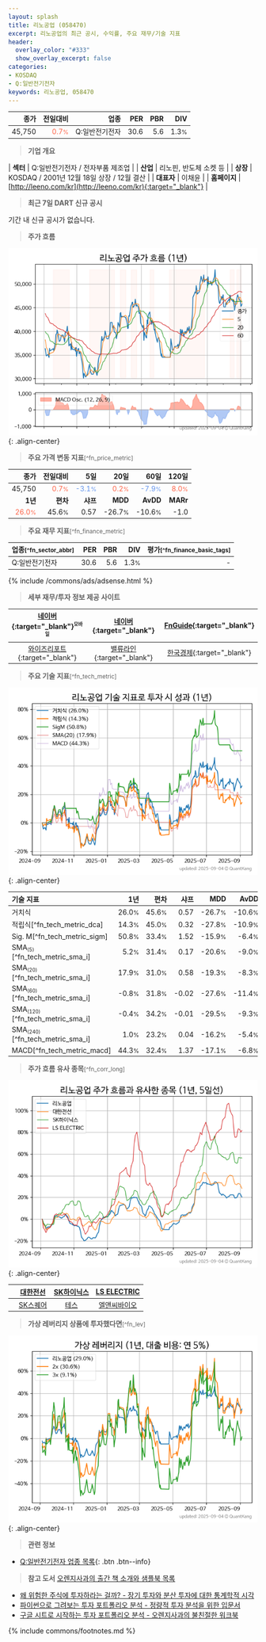 ```yaml
---
layout: splash
title: 리노공업 (058470)
excerpt: 리노공업의 최근 공시, 수익률, 주요 재무/기술 지표
header:
  overlay_color: "#333"
  show_overlay_excerpt: false
categories:
- KOSDAQ
- Q:일반전기전자
keywords: 리노공업, 058470
---
```


| **종가** | **전일대비** | **업종** | **PER** | **PBR** | **DIV** |
| -------: | -----------: | -------: | ------: | ------: | ------: |
| 45,750 | <span style="color: tomato">0.7<small>%</small></span> | Q:일반전기전자 | 30.6 | 5.6 | 1.3<small>%</small> |

<!-- more -->


> **기업 개요**<a id="company"></a>

| <span style="white-space:nowrap;">**섹터**</span> | Q:일반전기전자 / 전자부품 제조업 |
| <span style="white-space:nowrap;">**산업**</span> | 리노핀, 반도체 소켓 등 |
| <span style="white-space:nowrap;">**상장**</span> | KOSDAQ / 2001년 12월 18일 상장 / 12월 결산 |
| <span style="white-space:nowrap;">**대표자**</span> | 이채윤 |
| <span style="white-space:nowrap;">**홈페이지**</span> | [http://leeno.com/kr](http://leeno.com/kr){:target="_blank"} |


> **최근 7일 DART 신규 공시**<a id="dart"></a>

기간 내 신규 공시가 없습니다.


> **주가 흐름**<a id="price"></a>

![058470](/stock/images/058470.png){: .align-center}


> **주요 가격 변동 지표**<small>[^fn_price_metric]</small>

| **종가** | **전일대비** | **5일** | **20일** | **60일** | **120일** |
| -------: | -----------: | ------: | -------: | -------: | --------: |
| 45,750 | <span style="color: tomato">0.7<small>%</small></span> | <span style="color: cornflowerblue">-3.1<small>%</small></span> | <span style="color: tomato">0.2<small>%</small></span> | <span style="color: cornflowerblue">-7.9<small>%</small></span> | <span style="color: tomato">8.0<small>%</small></span> |
| **1년** | **편차** | **샤프** | **MDD** | **AvDD** | **MARr** |
| <span style="color: tomato">26.0<small>%</small></span> | 45.6<small>%</small> | 0.57 | -26.7<small>%</small> | -10.6<small>%</small> | -1.0 |


> **주요 재무 지표**<small>[^fn_finance_metric]</small>

| **업종**<small>[^fn_sector_abbr]</small> | **PER** | **PBR** | **DIV** | **평가**<small>[^fn_finance_basic_tags]</small> |
| :--------------------------------------- | ------: | ------: | ------: | ----------------------------------------------: |
| Q:일반전기전자 | 30.6 | 5.6 | 1.3<small>%</small> | - |



{% include /commons/ads/adsense.html %}

> **세부 재무/투자 정보 제공 사이트**

| [네이버](https://m.stock.naver.com/domestic/stock/058470/finance/summary){:target="_blank"}<sup><small>모바일</small></sup> | [네이버](https://finance.naver.com/item/coinfo.naver?code=058470){:target="_blank"} | [FnGuide](https://comp.fnguide.com/SVO2/ASP/SVD_Invest.asp?gicode=A058470&MenuYn=Y){:target="_blank"} |
| :---: | :---: | :---: |
| [와이즈리포트](https://comp.wisereport.co.kr/company/c1040001.aspx?cmp_cd=058470){:target="_blank"} | [밸류라인](https://www.valueline.co.kr/finance/summary/058470){:target="_blank"} | [한국경제](https://markets.hankyung.com/stock/058470/financial-summary){:target="_blank"} |


> **주요 기술 지표**<small>[^fn_tech_metric]</small>


![058470](/stock/images/058470_tech.png){: .align-center}

| **기술 지표** | **1년** | **편차** | **샤프** | **MDD** | **AvDD** |
| :------------ | ------: | -----------: | -------: | ------: | -------: |
| 거치식 | 26.0<small>%</small> | 45.6<small>%</small> | 0.57 | -26.7<small>%</small> | -10.6<small>%</small> |
| 적립식[^fn_tech_metric_dca] | 14.3<small>%</small> | 45.0<small>%</small> | 0.32 | -27.8<small>%</small> | -10.9<small>%</small> |
| Sig. M[^fn_tech_metric_sigm] | 50.8<small>%</small> | 33.4<small>%</small> | 1.52 | -15.9<small>%</small> | -6.4<small>%</small> |
| SMA<small><sub>(5)</sub></small>[^fn_tech_metric_sma_i] | 5.2<small>%</small> | 31.4<small>%</small> | 0.17 | -20.6<small>%</small> | -9.0<small>%</small> |
| SMA<small><sub>(20)</sub></small>[^fn_tech_metric_sma_i] | 17.9<small>%</small> | 31.0<small>%</small> | 0.58 | -19.3<small>%</small> | -8.3<small>%</small> |
| SMA<small><sub>(60)</sub></small>[^fn_tech_metric_sma_i] | -0.8<small>%</small> | 31.8<small>%</small> | -0.02 | -27.6<small>%</small> | -11.4<small>%</small> |
| SMA<small><sub>(120)</sub></small>[^fn_tech_metric_sma_i] | -0.4<small>%</small> | 34.2<small>%</small> | -0.01 | -29.5<small>%</small> | -9.3<small>%</small> |
| SMA<small><sub>(240)</sub></small>[^fn_tech_metric_sma_i] | 1.0<small>%</small> | 23.2<small>%</small> | 0.04 | -16.2<small>%</small> | -5.4<small>%</small> |
| MACD[^fn_tech_metric_macd] | 44.3<small>%</small> | 32.4<small>%</small> | 1.37 | -17.1<small>%</small> | -6.8<small>%</small> |


> **주가 흐름 유사 종목**<a id="corr"></a><small>[^fn_corr_long]</small>

![058470](/stock/images/058470_corr.png){: .align-center}

|       | [대한전선](/001440/) | [SK하이닉스](/000660/) | [LS ELECTRIC](/010120/) |
| :---: | :------------------------------------: | :------------------------------------: | :------------------------------------: |
|       | [SK스퀘어](/402340/) | [테스](/095610/) | [엘앤씨바이오](/290650/) |


> **가상 레버리지 상품에 투자했다면**<a id="2x"></a><small>[^fn_lev]</small>

![058470](/stock/images/058470_2x.png){: .align-center}


> **관련 정보**

- [Q:일반전기전자 업종 목록](/stats/sector/kosdaq_업종_일반전기전자_종목/){: .btn .btn--info}

> **참고 도서** [오렌지사과의 출간 책 소개와 샘플북 목록](https://kongdori.tistory.com/691)

- [왜 위험한 주식에 투자하라는 걸까? - 장기 투자와 분산 투자에 대한 통계학적 시각](https://kongdori.tistory.com/421)
- [파이썬으로 그려보는 투자 포트폴리오 분석  - 정량적 투자 분석을 위한 입문서](https://kongdori.tistory.com/643)
- [구글 시트로 시작하는 투자 포트폴리오 분석 - 오렌지사과의 불친절한 워크북](https://kongdori.tistory.com/449)


{% include commons/footnotes.md %}